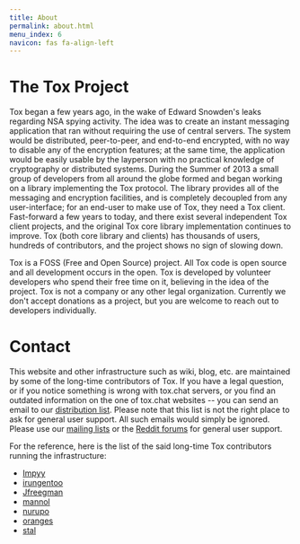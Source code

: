 ```yaml
---
title: About
permalink: about.html
menu_index: 6
navicon: fas fa-align-left
---
```


# The Tox Project

Tox began a few years ago, in the wake of Edward Snowden's leaks regarding NSA
spying activity. The idea was to create an instant messaging application that
ran without requiring the use of central servers. The system would be distributed,
peer-to-peer, and end-to-end encrypted, with no way to disable any of the encryption
features; at the same time, the application would be easily usable by the
layperson with no practical knowledge of cryptography or distributed systems.
During the Summer of 2013 a small group of developers from all around the globe
formed and began working on a library implementing the Tox protocol.
The library provides all of the messaging and encryption facilities, and
is completely decoupled from any user-interface; for an end-user to make
use of Tox, they need a Tox client. Fast-forward a few years to today, and
there exist several independent Tox client projects, and the original
Tox core library implementation continues to improve. Tox (both core
library and clients) has thousands of users, hundreds of contributors,
and the project shows no sign of slowing down.

Tox is a FOSS (Free and Open Source) project. All Tox code is open source
and all development occurs in the open. Tox is developed by volunteer
developers who spend their free time on it, believing in the idea of the
project. Tox is not a company or any other legal organization. Currently
we don't accept donations as a project, but you are welcome to reach out
to developers individually.

# Contact

This website and other infrastructure such as wiki, blog, etc. are maintained
by some of the long-time contributors of Tox. If you have a legal question,
or if you notice something is wrong with tox.chat servers, or you find an
outdated information on the one of tox.chat websites -- you can send an
email to our [distribution list](mailto:leadership@tox.chat). Please note that this
list is not the right place to ask for general user support. All such
emails would simply be ignored. Please use
our [mailing lists](https://lists.tox.chat/listinfo)
or the [Reddit forums](https://www.reddit.com/r/projecttox/) for general user support.

For the reference, here is the list of the said long-time Tox contributors
running the infrastructure:

*   [Impyy](mailto:impyy@tox.chat)
*   [irungentoo](mailto:irungentoo@tox.chat)
*   [Jfreegman](mailto:JFreegman@tox.chat)
*   [mannol](mailto:mannol@tox.chat)
*   [nurupo](mailto:nurupo@tox.chat)
*   [oranges](mailto:oranges@tox.chat)
*   [stal](mailto:stal@tox.chat)
